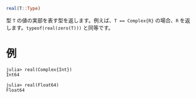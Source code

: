 ```julia
real(T::Type)
```

型 `T` の値の実部を表す型を返します。例えば、`T == Complex{R}` の場合、`R` を返します。`typeof(real(zero(T)))` と同等です。

# 例

```jldoctest
julia> real(Complex{Int})
Int64

julia> real(Float64)
Float64
```
